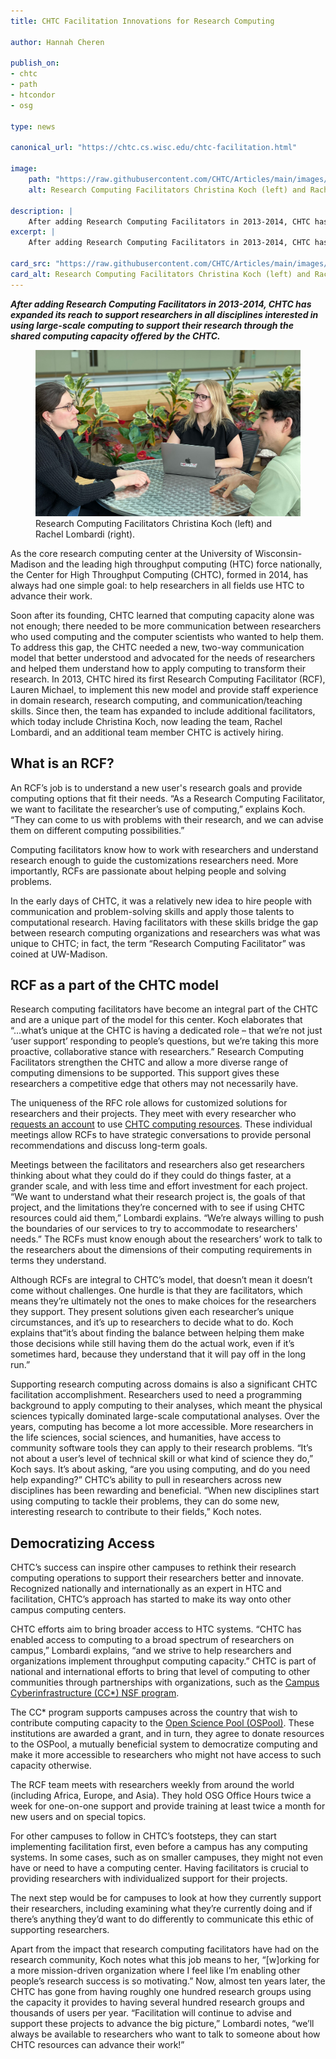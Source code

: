 ```yaml
---
title: CHTC Facilitation Innovations for Research Computing

author: Hannah Cheren

publish_on:
- chtc
- path
- htcondor
- osg

type: news

canonical_url: "https://chtc.cs.wisc.edu/chtc-facilitation.html"

image:
    path: "https://raw.githubusercontent.com/CHTC/Articles/main/images/Facilitation-cover.jpeg"
    alt: Research Computing Facilitators Christina Koch (left) and Rachel Lombardi (right).

description: |
    After adding Research Computing Facilitators in 2013-2014, CHTC has expanded its reach to support researchers in all disciplines interested in using large-scale computing to support their research through the shared computing capacity offered by the CHTC.
excerpt: |
    After adding Research Computing Facilitators in 2013-2014, CHTC has expanded its reach to support researchers in all disciplines interested in using large-scale computing to support their research through the shared computing capacity offered by the CHTC.

card_src: "https://raw.githubusercontent.com/CHTC/Articles/main/images/Facilitation-cover.jpeg"
card_alt: Research Computing Facilitators Christina Koch (left) and Rachel Lombardi (right).
---
```

  ***After adding Research Computing Facilitators in 2013-2014, CHTC has expanded its reach to support researchers in all disciplines interested in using large-scale computing to support their research through the shared computing capacity offered by the CHTC.***

  <figure>
  <img class="w-100" src="https://raw.githubusercontent.com/CHTC/Articles/main/images/Facilitation-cover.jpeg" alt="Research Computing Facilitator Christina Koch with a researcher."/>
  <figcaption class="figure-caption">Research Computing Facilitators Christina Koch (left) and Rachel Lombardi (right).<br/></figcaption>
</figure>

  As the core research computing center at the University of Wisconsin-Madison and the leading high throughput computing (HTC) force nationally, the Center for High Throughput Computing (CHTC), formed in 2014, has always had one simple goal: to help researchers in all fields use HTC to advance their work.
  
  Soon after its founding, CHTC learned that computing capacity alone was not enough; there needed to be more communication between researchers who used computing and the computer scientists who wanted to help them. To address this gap, the CHTC needed a new, two-way communication model that better understood and advocated for the needs of researchers and helped them understand how to apply computing to transform their research. In 2013, CHTC hired its first Research Computing Facilitator (RCF), Lauren Michael, to implement this new model and provide staff experience in domain research, research computing, and communication/teaching skills. Since then, the team has expanded to include additional facilitators, which today include Christina Koch, now leading the team, Rachel Lombardi, and an additional team member CHTC is actively hiring.

## What is an RCF?
  An RCF’s job is to understand a new user's research goals and provide computing options that fit their needs. “As a Research Computing Facilitator, we want to facilitate the researcher’s use of computing,” explains Koch. “They can come to us with problems with their research, and we can advise them on different computing possibilities.” 
  
  Computing facilitators know how to work with researchers and understand research enough to guide the customizations researchers need. More importantly, RCFs are passionate about helping people and solving problems.
  
  In the early days of CHTC, it was a relatively new idea to hire people with communication and problem-solving skills and apply those talents to computational research. Having facilitators with these skills bridge the gap between research computing organizations and researchers was what was unique to CHTC; in fact, the term “Research Computing Facilitator” was coined at UW-Madison.

## RCF as a part of the CHTC model
  Research computing facilitators have become an integral part of the CHTC and are a unique part of the model for this center. Koch elaborates that “...what’s unique at the CHTC is having a dedicated role – that we’re not just ‘user support’ responding to people’s questions, but we’re taking this more proactive, collaborative stance with researchers.” Research Computing Facilitators strengthen the CHTC and allow a more diverse range of computing dimensions to be supported. This support gives these researchers a competitive edge that others may not necessarily have. 
  
  The uniqueness of the RFC role allows for customized solutions for researchers and their projects. They meet with every researcher who [requests an account](https://chtc.cs.wisc.edu/uw-research-computing/form.html) to use [CHTC computing resources](https://chtc.cs.wisc.edu/uw-research-computing/index.html). These individual meetings allow RCFs to have strategic conversations to provide personal recommendations and discuss long-term goals.
  
  Meetings between the facilitators and researchers also get researchers thinking about what they could do if they could do things faster, at a grander scale, and with less time and effort investment for each project. “We want to understand what their research project is, the goals of that project, and the limitations they’re concerned with to see if using CHTC resources could aid them,” Lombardi explains. “We’re always willing to push the boundaries of our services to try to accommodate to researchers' needs.” The RCFs must know enough about the researchers’ work to talk to the researchers about the dimensions of their computing requirements in terms they understand.
  
  Although RCFs are integral to CHTC’s model, that doesn’t mean it doesn’t come without challenges. One hurdle is that they are facilitators, which means they’re ultimately not the ones to make choices for the researchers they support. They present solutions given each researcher’s unique circumstances, and it’s up to researchers to decide what to do. Koch explains that“it’s about finding the balance between helping them make those decisions while still having them do the actual work, even if it’s sometimes hard, because they understand that it will pay off in the long run.”
  
  Supporting research computing across domains is also a significant CHTC facilitation accomplishment. Researchers used to need a programming background to apply computing to their analyses, which meant the physical sciences typically dominated large-scale computational analyses. Over the years, computing has become a lot more accessible. More researchers in the life sciences, social sciences, and humanities, have access to community software tools they can apply to their research problems. “It’s not about a user’s level of technical skill or what kind of science they do,” Koch says.  It’s about asking, “are you using computing, and do you need help expanding?” CHTC’s ability to pull in researchers across new disciplines has been rewarding and beneficial. “When new disciplines start using computing to tackle their problems, they can do some new, interesting research to contribute to their fields,” Koch notes.

## Democratizing Access
  CHTC’s success can inspire other campuses to rethink their research computing operations to support their researchers better and innovate. Recognized nationally and internationally as an expert in HTC and facilitation, CHTC’s approach has started to make its way onto other campus computing centers.
  
  CHTC efforts aim to bring broader access to HTC systems. “CHTC has enabled access to computing to a broad spectrum of researchers on campus,” Lombardi explains, “and we strive to help researchers and organizations implement throughput computing capacity.” CHTC is part of national and international efforts to bring that level of computing to other communities through partnerships with organizations, such as the [Campus Cyberinfrastructure (CC*) NSF program](https://beta.nsf.gov/funding/opportunities/campus-cyberinfrastructure-cc).
  
  The CC* program supports campuses across the country that wish to contribute computing capacity to the [Open Science Pool (OSPool)](https://osg-htc.org/services/open_science_pool.html). These institutions are awarded a grant, and in turn, they agree to donate resources to the OSPool, a mutually beneficial system to democratize computing and make it more accessible to researchers who might not have access to such capacity otherwise.
  
  The RCF team meets with researchers weekly from around the world (including Africa, Europe, and Asia). They hold OSG Office Hours twice a week for one-on-one support and provide training at least twice a month for new users and on special topics.
  
  For other campuses to follow in CHTC’s footsteps, they can start implementing facilitation first, even before a campus has any computing systems. In some cases, such as on smaller campuses, they might not even have or need to have a computing center. Having facilitators is crucial to providing researchers with individualized support for their projects. 
  
  The next step would be for campuses to look at how they currently support their researchers, including examining what they’re currently doing and if there’s anything they’d want to do differently to communicate this ethic of supporting researchers.
  
  Apart from the impact that research computing facilitators have had on the research community, Koch notes what this job means to her, “[w]orking for a more mission-driven organization where I feel like I’m enabling other people’s research success is so motivating.” Now, almost ten years later, the CHTC has gone from having roughly one hundred research groups using the capacity it provides to having several hundred research groups and thousands of users per year. “Facilitation will continue to advise and support these projects to advance the big picture,” Lombardi notes, “we’ll always be available to researchers who want to talk to someone about how CHTC resources can advance their work!”
